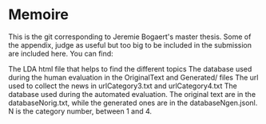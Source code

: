 # Memoire

This is the git corresponding to Jeremie Bogaert's master thesis. Some of the appendix, judge as useful but too big to be included in the submission are included here. You can find: 

The LDA html file that helps to find the different topics
The database used during the human evaluation in the OriginalText and Generated/ files
The url used to collect the news in urlCategory3.txt and urlCategory4.txt
The database used during the automated evaluation. The original text are in the databaseNorig.txt, while the generated ones are in the databaseNgen.jsonl. N is the category number, between 1 and 4.
